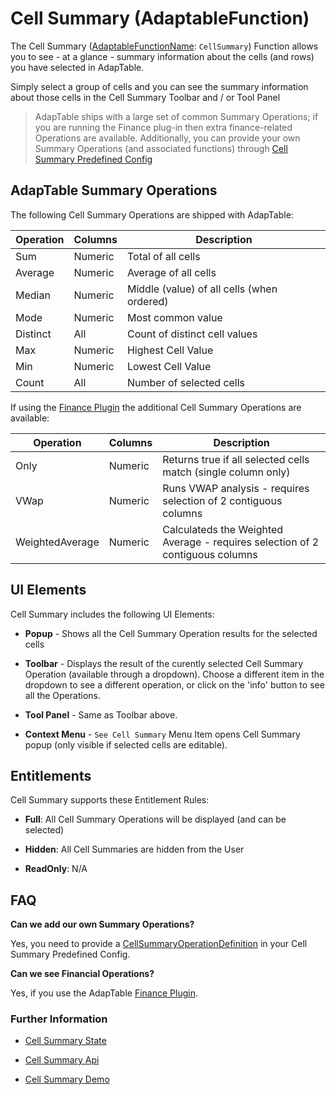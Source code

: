 # Cell Summary (AdaptableFunction)

The Cell Summary ([AdaptableFunctionName](https://api.adaptabletools.com/modules/_src_predefinedconfig_common_types_.html#adaptablefunctionname): `CellSummary`) Function allows you to see - at a glance - summary information about the cells (and rows) you have selected in AdapTable.

Simply select a group of cells and you can see the summary information about those cells in the Cell Summary Toolbar and / or Tool Panel

> AdapTable ships with a large set of common Summary Operations; if you are running the Finance plug-in then extra finance-related Operations are available. 
> Additionally, you can provide your own Summary Operations (and associated functions) through [Cell Summary Predefined Config](https://api.adaptabletools.com/interfaces/_src_predefinedconfig_cellsummarystate_.cellsummarystate.html)

## AdapTable Summary Operations

The following Cell Summary Operations are shipped with AdapTable:

| Operation | Columns | Description                                |
| --------- | ------- | ------------------------------------------ |
| Sum       | Numeric | Total of all cells                         |
| Average   | Numeric | Average of all cells                       |
| Median    | Numeric | Middle (value) of all cells (when ordered) |
| Mode      | Numeric | Most common value                          |
| Distinct  | All     | Count of distinct cell values              |
| Max       | Numeric | Highest Cell Value                         |
| Min       | Numeric | Lowest Cell Value                          |
| Count     | All     | Number of selected cells                   |

If using the [Finance Plugin](../../../plugins/finance/README.md) the additional Cell Summary Operations are available:

| Operation       | Columns | Description                                                                   |
| --------------- | ------- | ----------------------------------------------------------------------------- |
| Only            | Numeric | Returns true if all selected cells match (single column only)                 |
| VWap            | Numeric | Runs VWAP analysis - requires selection of 2 contiguous columns               |
| WeightedAverage | Numeric | Calculateds the Weighted Average - requires selection of 2 contiguous columns |


## UI Elements

Cell Summary includes the following UI Elements:

- **Popup** - Shows all the Cell Summary Operation results for the selected cells

- **Toolbar** - Displays the result of the curently selected Cell Summary Operation (available through a dropdown).  Choose a different item in the dropdown to see a different operation, or click on the 'info' button to see all the Operations.

- **Tool Panel** - Same as Toolbar above.

- **Context Menu** - `See Cell Summary` Menu Item opens Cell Summary popup (only visible if selected cells are editable).

## Entitlements
Cell Summary supports these Entitlement Rules:

- **Full**: All Cell Summary Operations will be displayed (and can be selected)

- **Hidden**: All Cell Summaries are hidden from the User

- **ReadOnly**: N/A

## FAQ

**Can we add our own Summary Operations?**

Yes, you need to provide a [CellSummaryOperationDefinition](https://api.adaptabletools.com/interfaces/_src_predefinedconfig_cellsummarystate_.cellsummarystate.html#cellsummaryoperationdefinitions) in your Cell Summary Predefined Config.

**Can we see Financial Operations?**

Yes, if you use the AdapTable [Finance Plugin](../../../plugins/finance/README.md).


### Further Information
- [Cell Summary State](https://api.adaptabletools.com/interfaces/_src_predefinedconfig_cellsummarystate_.cellsummarystate.html)

- [Cell Summary Api](https://api.adaptabletools.com/interfaces/_src_api_cellsummaryapi_.cellsummaryapi.html)

- [Cell Summary Demo](https://demo.adaptabletools.com/gridmanagement/aggridcellsummarydemo)
